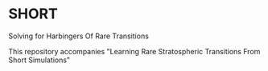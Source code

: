 # SHORT
Solving for Harbingers Of Rare Transitions

This repository accompanies "Learning Rare Stratospheric Transitions From Short Simulations"
